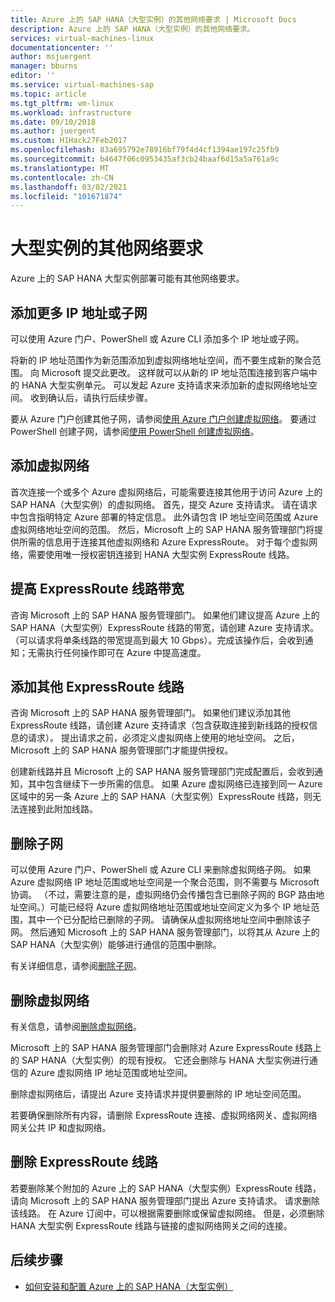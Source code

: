 ```yaml
---
title: Azure 上的 SAP HANA（大型实例）的其他网络要求 | Microsoft Docs
description: Azure 上的 SAP HANA（大型实例）的其他网络要求。
services: virtual-machines-linux
documentationcenter: ''
author: msjuergent
manager: bburns
editor: ''
ms.service: virtual-machines-sap
ms.topic: article
ms.tgt_pltfrm: vm-linux
ms.workload: infrastructure
ms.date: 09/10/2018
ms.author: juergent
ms.custom: H1Hack27Feb2017
ms.openlocfilehash: 83a695792e78916bf79f4d4cf1394ae197c25fb9
ms.sourcegitcommit: b4647f06c0953435af3cb24baaf6d15a5a761a9c
ms.translationtype: MT
ms.contentlocale: zh-CN
ms.lasthandoff: 03/02/2021
ms.locfileid: "101671874"
---
```

# <a name="additional-network-requirements-for-large-instances"></a>大型实例的其他网络要求

Azure 上的 SAP HANA 大型实例部署可能有其他网络要求。

## <a name="add-more-ip-addresses-or-subnets"></a>添加更多 IP 地址或子网

可以使用 Azure 门户、PowerShell 或 Azure CLI 添加多个 IP 地址或子网。

将新的 IP 地址范围作为新范围添加到虚拟网络地址空间，而不要生成新的聚合范围。 向 Microsoft 提交此更改。 这样就可以从新的 IP 地址范围连接到客户端中的 HANA 大型实例单元。 可以发起 Azure 支持请求来添加新的虚拟网络地址空间。 收到确认后，请执行后续步骤。

要从 Azure 门户创建其他子网，请参阅[使用 Azure 门户创建虚拟网络](../../../virtual-network/manage-virtual-network.md#create-a-virtual-network)。 要通过 PowerShell 创建子网，请参阅[使用 PowerShell 创建虚拟网络](../../../virtual-network/manage-virtual-network.md#create-a-virtual-network)。

## <a name="add-virtual-networks"></a>添加虚拟网络

首次连接一个或多个 Azure 虚拟网络后，可能需要连接其他用于访问 Azure 上的 SAP HANA（大型实例）的虚拟网络。 首先，提交 Azure 支持请求。 请在请求中包含指明特定 Azure 部署的特定信息。 此外请包含 IP 地址空间范围或 Azure 虚拟网络地址空间的范围。 然后，Microsoft 上的 SAP HANA 服务管理部门将提供所需的信息用于连接其他虚拟网络和 Azure ExpressRoute。 对于每个虚拟网络，需要使用唯一授权密钥连接到 HANA 大型实例 ExpressRoute 线路。

## <a name="increase-expressroute-circuit-bandwidth"></a>提高 ExpressRoute 线路带宽

咨询 Microsoft 上的 SAP HANA 服务管理部门。 如果他们建议提高 Azure 上的 SAP HANA（大型实例）ExpressRoute 线路的带宽，请创建 Azure 支持请求。 （可以请求将单条线路的带宽提高到最大 10 Gbps）。完成该操作后，会收到通知；无需执行任何操作即可在 Azure 中提高速度。

## <a name="add-an-additional-expressroute-circuit"></a>添加其他 ExpressRoute 线路

咨询 Microsoft 上的 SAP HANA 服务管理部门。 如果他们建议添加其他 ExpressRoute 线路，请创建 Azure 支持请求（包含获取连接到新线路的授权信息的请求）。 提出请求之前，必须定义虚拟网络上使用的地址空间。 之后，Microsoft 上的 SAP HANA 服务管理部门才能提供授权。

创建新线路并且 Microsoft 上的 SAP HANA 服务管理部门完成配置后，会收到通知，其中包含继续下一步所需的信息。 如果 Azure 虚拟网络已连接到同一 Azure 区域中的另一条 Azure 上的 SAP HANA（大型实例）ExpressRoute 线路，则无法连接到此附加线路。

## <a name="delete-a-subnet"></a>删除子网

可以使用 Azure 门户、PowerShell 或 Azure CLI 来删除虚拟网络子网。 如果 Azure 虚拟网络 IP 地址范围或地址空间是一个聚合范围，则不需要与 Microsoft 协调。 （不过，需要注意的是，虚拟网络仍会传播包含已删除子网的 BGP 路由地址空间。）可能已经将 Azure 虚拟网络地址范围或地址空间定义为多个 IP 地址范围，其中一个已分配给已删除的子网。 请确保从虚拟网络地址空间中删除该子网。 然后通知 Microsoft 上的 SAP HANA 服务管理部门，以将其从 Azure 上的 SAP HANA（大型实例）能够进行通信的范围中删除。

有关详细信息，请参阅[删除子网](../../../virtual-network/virtual-network-manage-subnet.md#delete-a-subnet)。

## <a name="delete-a-virtual-network"></a>删除虚拟网络

有关信息，请参阅[删除虚拟网络](../../../virtual-network/manage-virtual-network.md#delete-a-virtual-network)。

Microsoft 上的 SAP HANA 服务管理部门会删除对 Azure ExpressRoute 线路上的 SAP HANA（大型实例）的现有授权。 它还会删除与 HANA 大型实例进行通信的 Azure 虚拟网络 IP 地址范围或地址空间。

删除虚拟网络后，请提出 Azure 支持请求并提供要删除的 IP 地址空间范围。

若要确保删除所有内容，请删除 ExpressRoute 连接、虚拟网络网关、虚拟网络网关公共 IP 和虚拟网络。

## <a name="delete-an-expressroute-circuit"></a>删除 ExpressRoute 线路

若要删除某个附加的 Azure 上的 SAP HANA（大型实例）ExpressRoute 线路，请向 Microsoft 上的 SAP HANA 服务管理部门提出 Azure 支持请求。 请求删除该线路。 在 Azure 订阅中，可以根据需要删除或保留虚拟网络。 但是，必须删除 HANA 大型实例 ExpressRoute 线路与链接的虚拟网络网关之间的连接。

## <a name="next-steps"></a>后续步骤

- [如何安装和配置 Azure 上的 SAP HANA（大型实例）](hana-installation.md)
